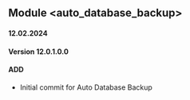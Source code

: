 ## Module <auto_database_backup>

#### 12.02.2024
#### Version 12.0.1.0.0
#### ADD
- Initial commit for Auto Database Backup

